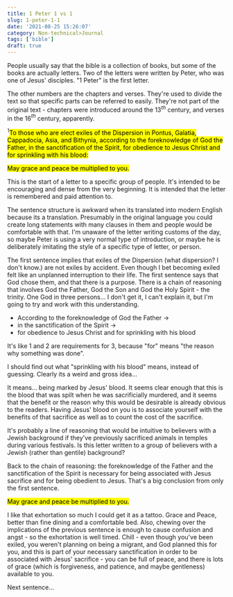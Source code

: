 ```yaml
---
title: 1 Peter 1 vs 1
slug: 1-peter-1-1
date: '2021-08-25 15:26:07'
category: Non-technical>Journal
tags: ['bible']
draft: true
---
```


People usually say that the bible is a collection of books, but some of the
books are actually letters. Two of the letters were written by Peter, who was
one of Jesus' disciples. "1 Peter" is the first letter.

The other numbers are the chapters and verses. They're used to divide the text
so that specific parts can be referred to easily. They're not part of the
original text - chapters were introduced around the 13$^{th}$ century, and
verses in the 16$^{th}$ century, apparently.

$^{1}$<mark>To those who are elect exiles of the Dispersion in Pontus, Galatia,
Cappadocia, Asia, and Bithynia, according to the foreknowledge of God the
Father, in the sanctification of the Spirit, for obedience to Jesus Christ and
for sprinkling with his blood:</mark>

<mark>May grace and peace be multiplied to you.</mark>

This is the start of a letter to a specific group of people. It's intended to be
encouraging and dense from the very beginning. It is intended that the letter is
remembered and paid attention to.

The sentence structure is awkward when its translated into modern English
because its a translation. Presumably in the original language you could create
long statements with many clauses in them and people would be comfortable with
that. I'm unaware of the letter writing customs of the day, so maybe Peter is
using a very normal type of introduction, or maybe he is deliberately imitating
the style of a specific type of letter, or person.

The first sentence implies that exiles of the Dispersion (what dispersion? I
don't know.) are not exiles by accident. Even though I bet becoming exiled felt like an
unplanned interruption to their life. The first sentence says that God chose
them, and that there is a purpose. There is a chain of reasoning that involves
God the Father, God the Son and God the Holy Spirit - the trinity. One God in
three persons... I don't get it, I can't explain it, but I'm going to try and
work with this understanding.

- According to the foreknowledge of God the Father →
- in the sanctification of the Spirit →
- for obedience to Jesus Christ and
  for sprinkling with his blood

It's like 1 and 2 are requirements for 3, because "for" means "the reason
why something was done".

I should find out what "sprinkling with his blood" means, instead of guessing.
Clearly its a weird and gross idea...

It means... being marked by Jesus' blood. It seems clear enough that this is the
blood that was spilt when he was sacrificially murdered, and it seems that the benefit or the
reason why this would be desirable is already obvious to the readers. Having
Jesus' blood on you is to associate yourself with the benefits of that sacrifice
as well as to count the cost of the sacrifice.

It's probably a line of reasoning that would be intuitive to believers with a
Jewish background if they've previously sacrificed animals in temples during
various festivals. Is this letter written to a group of believers with a Jewish
(rather than gentile) background?

Back to the chain of reasoning: the foreknowledge of the Father and the
sanctification of the Spirit is necessary for being associated with Jesus
sacrifice and for being obedient to Jesus. That's a big conclusion from only the
first sentence.

<mark>May grace and peace be multiplied to you.</mark>

I like that exhortation so much I could get it as a tattoo. Grace and Peace,
better than fine dining and a comfortable bed. Also, chewing over the
implications of the previous sentence is enough to cause confusion and angst -
so the exhortation is well timed. Chill - even though you've been exiled, you
weren't planning on being a migrant, and God planned this for you, and this is
part of your necessary sanctification in order to be associated with Jesus'
sacrifice - you can be full of peace, and there is lots of grace (which is
forgiveness, and patience, and maybe gentleness) available to you.

Next sentence...
